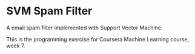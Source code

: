 # SVM Spam Filter
A email spam filter implemented with Support Vector Machine.

This is the programming exercise for Coursera Machine Learning course, week 7.

